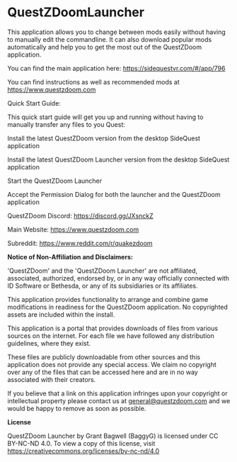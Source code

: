 # QuestZDoomLauncher

This application allows you to change between mods easily without having to manually edit the commandline. It can also download popular mods automatically and help you to get the most out of the QuestZDoom application.

You can find the main application here: https://sidequestvr.com/#/app/796

You can find instructions as well as recommended mods at https://www.questzdoom.com

Quick Start Guide:

This quick start guide will get you up and running without having to manually transfer any files to you Quest:

Install the latest QuestZDoom version from the desktop SideQuest application

Install the latest QuestZDoom Launcher version from the desktop SideQuest application

Start the QuestZDoom Launcher

Accept the Permission Dialog for both the launcher and the QuestZDoom application

QuestZDoom Discord: https://discord.gg/JXsnckZ

Main Website: https://www.questzdoom.com

Subreddit: https://www.reddit.com/r/quakezdoom

<b>Notice of Non-Affiliation and Disclaimers:</b>

'QuestZDoom' and the 'QuestZDoom Launcher' are not affiliated, associated, authorized, endorsed by, or in any way officially connected with ID Software or Bethesda, or any of its subsidiaries or its affiliates.

This application provides functionality to arrange and combine game modifications in readiness for the QuestZDoom application. No copyrighted assets are included within the install.

This application is a portal that provides downloads of files from various sources on the internet. For each file we have followed any distribution guidelines, where they exist.

These files are publicly downloadable from other sources and this application does not provide any special access. We claim no copyright over any of the files that can be accessed here and are in no way associated with their creators.

If you believe that a link on this application infringes upon your copyright or intellectual property please contact us at general@questzdoom.com and we would be happy to remove as soon as possible.

<b>License</b>

QuestZDoom Launcher by Grant Bagwell (BaggyG) is licensed under CC BY-NC-ND 4.0. To view a copy of this license, visit https://creativecommons.org/licenses/by-nc-nd/4.0
